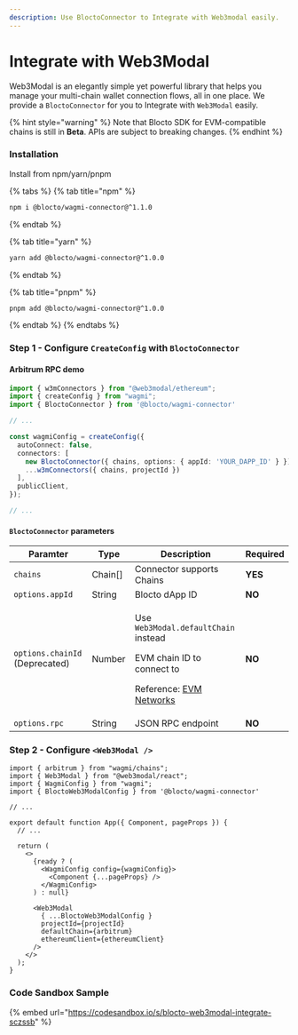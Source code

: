 ```yaml
---
description: Use BloctoConnector to Integrate with Web3modal easily.
---
```


# Integrate with Web3Modal

Web3Modal is an elegantly simple yet powerful library that helps you manage your multi-chain wallet connection flows, all in one place. We provide a `BloctoConnector` for you to Integrate with `Web3Modal` easily.

{% hint style="warning" %}
Note that Blocto SDK for EVM-compatible chains is still in **Beta**. APIs are subject to breaking changes.
{% endhint %}

### Installation

Install from npm/yarn/pnpm

{% tabs %}
{% tab title="npm" %}
```bash
npm i @blocto/wagmi-connector@^1.1.0
```
{% endtab %}

{% tab title="yarn" %}
```bash
yarn add @blocto/wagmi-connector@^1.0.0
```
{% endtab %}

{% tab title="pnpm" %}
```bash
pnpm add @blocto/wagmi-connector@^1.0.0
```
{% endtab %}
{% endtabs %}

### Step 1 - Configure `CreateConfig` with `BloctoConnector`

#### Arbitrum RPC demo

```typescript
import { w3mConnectors } from "@web3modal/ethereum";
import { createConfig } from "wagmi";
import { BloctoConnector } from '@blocto/wagmi-connector'

// ...

const wagmiConfig = createConfig({
  autoConnect: false,
  connectors: [
    new BloctoConnector({ chains, options: { appId: 'YOUR_DAPP_ID' } }),
    ...w3mConnectors({ chains, projectId })
  ],
  publicClient,
});

// ...
```

#### `BloctoConnector` parameters

<table><thead><tr><th width="211">Paramter</th><th width="100">Type</th><th width="321">Description</th><th>Required</th></tr></thead><tbody><tr><td><code>chains</code></td><td>Chain[]</td><td>Connector supports Chains</td><td><strong>YES</strong></td></tr><tr><td><code>options.appId</code></td><td>String</td><td>Blocto dApp ID</td><td><strong>NO</strong></td></tr><tr><td><code>options.chainId</code> (Deprecated)</td><td>Number</td><td><p>Use <code>Web3Modal.defaultChain</code> instead</p><p>EVM chain ID to connect to</p><p>Reference: <a href="https://chainid.network/">EVM Networks</a></p></td><td><strong>NO</strong></td></tr><tr><td><code>options.rpc</code></td><td>String</td><td>JSON RPC endpoint</td><td><strong>NO</strong></td></tr></tbody></table>

### Step 2 - Configure `<Web3Modal />`

```tsx
import { arbitrum } from "wagmi/chains";
import { Web3Modal } from "@web3modal/react";
import { WagmiConfig } from "wagmi";
import { BloctoWeb3ModalConfig } from '@blocto/wagmi-connector'

// ...

export default function App({ Component, pageProps }) {
  // ...

  return (
    <>
      {ready ? (
        <WagmiConfig config={wagmiConfig}>
          <Component {...pageProps} />
        </WagmiConfig>
      ) : null}

      <Web3Modal
        { ...BloctoWeb3ModalConfig }
        projectId={projectId}
        defaultChain={arbitrum}
        ethereumClient={ethereumClient}
      />
    </>
  );
}
```

### Code Sandbox Sample

{% embed url="https://codesandbox.io/s/blocto-web3modal-integrate-sczssb" %}
